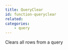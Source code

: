 ```yaml
---
title: QueryClear
id: function-queryclear
related:
categories:
    - query
---
```


Clears all rows from a query